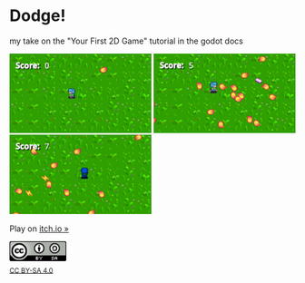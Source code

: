 # Dodge!

my take on the "Your First 2D Game" tutorial in the godot docs

<img src="./screenshots/3.png" width="250" /> <img src="./screenshots/2.png" width="250" /> <img src="./screenshots/1.png" width="250" />

Play on [itch.io &raquo;](https://marmadilemanteater.itch.io/godot-playground-game-1) 

[![CC BY-SA 4.0](./cc-by-sa_0.png)](http://creativecommons.org/licenses/by-sa/4.0/)<br/>
<sub>[CC BY-SA 4.0](http://creativecommons.org/licenses/by-sa/4.0/)</sub>
